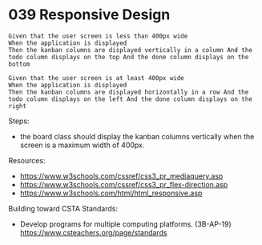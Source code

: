 # 039 Responsive Design

```
Given that the user screen is less than 400px wide 
When the application is displayed 
Then the kanban columns are displayed vertically in a column And the todo column displays on the top And the done column displays on the bottom
```

```
Given that the user screen is at least 400px wide 
When the application is displayed 
Then the kanban columns are displayed horizontally in a row And the todo column displays on the left And the done column displays on the right
```

Steps:
- the board class should display the kanban columns vertically when the screen is a maximum width of 400px.

Resources:
- https://www.w3schools.com/cssref/css3_pr_mediaquery.asp
- https://www.w3schools.com/cssref/css3_pr_flex-direction.asp
- https://www.w3schools.com/html/html_responsive.asp

Building toward CSTA Standards:
- Develop programs for multiple computing platforms. (3B-AP-19) https://www.csteachers.org/page/standards
